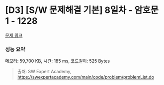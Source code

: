 # [D3] [S/W 문제해결 기본] 8일차 - 암호문1 - 1228 

[문제 링크](https://swexpertacademy.com/main/code/problem/problemDetail.do?contestProbId=AV14w-rKAHACFAYD) 

### 성능 요약

메모리: 59,700 KB, 시간: 185 ms, 코드길이: 525 Bytes



> 출처: SW Expert Academy, https://swexpertacademy.com/main/code/problem/problemList.do